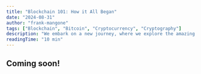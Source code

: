```yaml
---
title: "Blockchain 101: How it All Began"
date: "2024-08-31"
author: "frank-mangone"
tags: ["Blockchain", "Bitcoin", "Cryptocurrency", "Cryptography"]
description: "We embark on a new journey, where we explore the amazing technology of Blockchains"
readingTime: "10 min"
---
```


## Coming soon!
